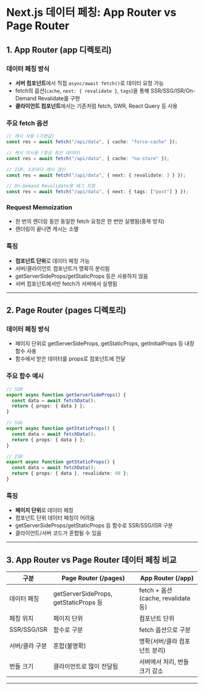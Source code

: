 # Next.js 데이터 페칭: App Router vs Page Router

## 1. App Router (app 디렉토리)

### 데이터 페칭 방식

- **서버 컴포넌트**에서 직접 `async/await fetch()`로 데이터 요청 가능
- fetch의 옵션(`cache`, `next: { revalidate }`, `tags`)을 통해 SSR/SSG/ISR/On-Demand Revalidate를 구현
- **클라이언트 컴포넌트**에서는 기존처럼 fetch, SWR, React Query 등 사용

### 주요 fetch 옵션

```typescript
// 캐시 사용 (기본값)
const res = await fetch("/api/data", { cache: "force-cache" });

// 캐시 미사용 (항상 최신 데이터)
const res = await fetch("/api/data", { cache: "no-store" });

// ISR: 3초마다 캐시 갱신
const res = await fetch("/api/data", { next: { revalidate: 3 } });

// On-Demand Revalidate용 태그 지정
const res = await fetch("/api/data", { next: { tags: ["post"] } });
```

### Request Memoization

- 한 번의 렌더링 동안 동일한 fetch 요청은 한 번만 실행됨(중복 방지)
- 렌더링이 끝나면 캐시는 소멸

### 특징

- **컴포넌트 단위**로 데이터 페칭 가능
- 서버/클라이언트 컴포넌트가 명확히 분리됨
- getServerSideProps/getStaticProps 등은 사용하지 않음
- 서버 컴포넌트에서만 fetch가 서버에서 실행됨

---

## 2. Page Router (pages 디렉토리)

### 데이터 페칭 방식

- 페이지 단위로 getServerSideProps, getStaticProps, getInitialProps 등 내장 함수 사용
- 함수에서 받은 데이터를 props로 컴포넌트에 전달

### 주요 함수 예시

```typescript
// SSR
export async function getServerSideProps() {
  const data = await fetchData();
  return { props: { data } };
}

// SSG
export async function getStaticProps() {
  const data = await fetchData();
  return { props: { data } };
}

// ISR
export async function getStaticProps() {
  const data = await fetchData();
  return { props: { data }, revalidate: 60 };
}
```

### 특징

- **페이지 단위**로 데이터 페칭
- 컴포넌트 단위 데이터 페칭이 어려움
- getServerSideProps/getStaticProps 등 함수로 SSR/SSG/ISR 구분
- 클라이언트/서버 코드가 혼합될 수 있음

---

## 3. App Router vs Page Router 데이터 페칭 비교

| 구분           | Page Router (/pages)                  | App Router (/app)                   |
| -------------- | ------------------------------------- | ----------------------------------- |
| 데이터 페칭    | getServerSideProps, getStaticProps 등 | fetch + 옵션 (cache, revalidate 등) |
| 페칭 위치      | 페이지 단위                           | 컴포넌트 단위                       |
| SSR/SSG/ISR    | 함수로 구분                           | fetch 옵션으로 구분                 |
| 서버/클라 구분 | 혼합(불명확)                          | 명확(서버/클라 컴포넌트 분리)       |
| 번들 크기      | 클라이언트로 많이 전달됨              | 서버에서 처리, 번들 크기 감소       |

---
